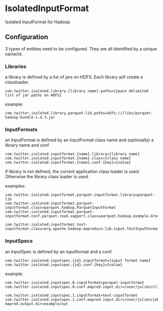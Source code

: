IsolatedInputFormat
===================

Isolated InputFormat for Hadoop

Configuration
-------------

3 types of entities need to be configured. They are all identified by a unique name/id.

### Libraries

a library is defined by a list of jars on HDFS.
Each library will create a classloader.
```
com.twitter.isolated.library.{library name}.paths={space delimited list of jar paths on HDFS}
```
example:
```
com.twitter.isolated.library.parquet-lib.paths=hdfs:///libs/parquet-hadoop-bundle-1.4.3.jar
```

### InputFormats
an InputFormat is defined by an InputFormat class name and (optionally) a library name and conf
```
com.twitter.isolated.inputformat.{name}.library={library name}
com.twitter.isolated.inputformat.{name}.class={class name}
com.twitter.isolated.inputformat.{name}.conf.{key}={value}
```
if library is not defined, the current application class loader is used. Otherwise the library class loader is used.

examples:
```
com.twitter.isolated.inputformat.parquet-inputformat.library=parquet-lib
com.twitter.isolated.inputformat.parquet-inputformat.class=parquet.hadoop.ParquetInputFormat
com.twitter.isolated.inputformat.parquet-inputformat.conf.parquet.read.support.class=parquet.hadoop.example.GroupReadSupport

com.twitter.isolated.inputformat.text-inputformat.class=org.apache.hadoop.mapreduce.lib.input.TextInputFormat
```

### InputSpecs
an InputSpec is defined by an inputformat and a conf.

```
com.twitter.isolated.inputspec.{id}.inputformat={input format name}
com.twitter.isolated.inputspec.{id}.conf.{key}={value}
```
example:
```
com.twitter.isolated.inputspec.0.inputformat=parquet-inputformat
com.twitter.isolated.inputspec.0.conf.mapred.input.dir=/user/julien/client_event_2013_12_19_15.parquet

com.twitter.isolated.inputspec.1.inputformat=text-inputformat
com.twitter.isolated.inputspec.1.conf.mapred.input.dir=/user/julien/job_stats_by_day
mapred.output.dir=example/out
```
